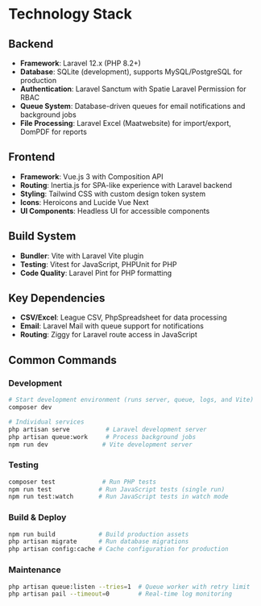 # Technology Stack

## Backend
- **Framework**: Laravel 12.x (PHP 8.2+)
- **Database**: SQLite (development), supports MySQL/PostgreSQL for production
- **Authentication**: Laravel Sanctum with Spatie Laravel Permission for RBAC
- **Queue System**: Database-driven queues for email notifications and background jobs
- **File Processing**: Laravel Excel (Maatwebsite) for import/export, DomPDF for reports

## Frontend
- **Framework**: Vue.js 3 with Composition API
- **Routing**: Inertia.js for SPA-like experience with Laravel backend
- **Styling**: Tailwind CSS with custom design token system
- **Icons**: Heroicons and Lucide Vue Next
- **UI Components**: Headless UI for accessible components

## Build System
- **Bundler**: Vite with Laravel Vite plugin
- **Testing**: Vitest for JavaScript, PHPUnit for PHP
- **Code Quality**: Laravel Pint for PHP formatting

## Key Dependencies
- **CSV/Excel**: League CSV, PhpSpreadsheet for data processing
- **Email**: Laravel Mail with queue support for notifications
- **Routing**: Ziggy for Laravel route access in JavaScript

## Common Commands

### Development
```bash
# Start development environment (runs server, queue, logs, and Vite)
composer dev

# Individual services
php artisan serve          # Laravel development server
php artisan queue:work     # Process background jobs
npm run dev               # Vite development server
```

### Testing
```bash
composer test             # Run PHP tests
npm run test             # Run JavaScript tests (single run)
npm run test:watch       # Run JavaScript tests in watch mode
```

### Build & Deploy
```bash
npm run build            # Build production assets
php artisan migrate      # Run database migrations
php artisan config:cache # Cache configuration for production
```

### Maintenance
```bash
php artisan queue:listen --tries=1  # Queue worker with retry limit
php artisan pail --timeout=0        # Real-time log monitoring
```
